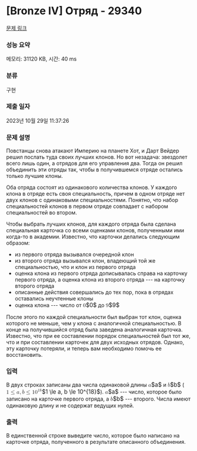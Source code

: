 # [Bronze IV] Отряд - 29340 

[문제 링크](https://www.acmicpc.net/problem/29340) 

### 성능 요약

메모리: 31120 KB, 시간: 40 ms

### 분류

구현

### 제출 일자

2023년 10월 29일 11:37:26

### 문제 설명

<p>Повстанцы снова атакают Империю на планете Хот, и Дарт Вейдер решил послать туда своих лучших клонов. Но вот незадача: звездолет всего лишь один, а отрядов для его управления два. Тогда он решил объединить эти отряды так, чтобы в получившемся отряде остались только лучшие клоны.</p>

<p>Оба отряда состоят из одинакового количества клонов. У каждого клона в отряде есть своя специальность, причем в одном отряде нет двух клонов с одинаковыми специальностями. Понятно, что набор специальностей клонов в первом отряде совпадает с набором специальностей во втором.</p>

<p>Чтобы выбрать лучших клонов, для каждого отряда была сделана специальная карточка со всеми оценками клонов, полученными ими когда-то в академии. Известно, что карточки делались следующим образом:</p>

<ul>
	<li>из первого отряда вызывался очередной клон</li>
	<li>из второго отряда вызывался клон, владеющий той же специальностью, что и клон из первого отряда</li>
	<li>оценка клона из первого отряда дописывалась справа на карточку первого отряда, а оценка клона из второго отряда --- на карточку второго отряда</li>
	<li>описанные действия совершались до тех пор, пока в отрядах оставались неучтенные клоны</li>
	<li>оценка клона --- число от <mjx-container class="MathJax" jax="CHTML" style="font-size: 109%; position: relative;"><mjx-math class="MJX-TEX" aria-hidden="true"><mjx-mn class="mjx-n"><mjx-c class="mjx-c30"></mjx-c></mjx-mn></mjx-math><mjx-assistive-mml unselectable="on" display="inline"><math xmlns="http://www.w3.org/1998/Math/MathML"><mn>0</mn></math></mjx-assistive-mml><span aria-hidden="true" class="no-mathjax mjx-copytext">$0$</span></mjx-container> до <mjx-container class="MathJax" jax="CHTML" style="font-size: 109%; position: relative;"><mjx-math class="MJX-TEX" aria-hidden="true"><mjx-mn class="mjx-n"><mjx-c class="mjx-c39"></mjx-c></mjx-mn></mjx-math><mjx-assistive-mml unselectable="on" display="inline"><math xmlns="http://www.w3.org/1998/Math/MathML"><mn>9</mn></math></mjx-assistive-mml><span aria-hidden="true" class="no-mathjax mjx-copytext">$9$</span> </mjx-container></li>
</ul>

<p>После этого по каждой специальности был выбран тот клон, оценка которого не меньше, чем у клона с аналогичной специальностью. В конце на получившийся отряд была заведена аналогичная карточка. Известно, что при ее составлении порядок специальностей был тот же, что и при составлении карточек для двух исходных отрядов. Однако, эту карточку потеряли, и теперь вам необходимо помочь ее восстановить.</p>

### 입력 

 <p>В двух строках записаны два числа одинаковой длины <mjx-container class="MathJax" jax="CHTML" style="font-size: 109%; position: relative;"><mjx-math class="MJX-TEX" aria-hidden="true"><mjx-mi class="mjx-i"><mjx-c class="mjx-c1D44E TEX-I"></mjx-c></mjx-mi></mjx-math><mjx-assistive-mml unselectable="on" display="inline"><math xmlns="http://www.w3.org/1998/Math/MathML"><mi>a</mi></math></mjx-assistive-mml><span aria-hidden="true" class="no-mathjax mjx-copytext">$a$</span></mjx-container> и <mjx-container class="MathJax" jax="CHTML" style="font-size: 109%; position: relative;"><mjx-math class="MJX-TEX" aria-hidden="true"><mjx-mi class="mjx-i"><mjx-c class="mjx-c1D44F TEX-I"></mjx-c></mjx-mi></mjx-math><mjx-assistive-mml unselectable="on" display="inline"><math xmlns="http://www.w3.org/1998/Math/MathML"><mi>b</mi></math></mjx-assistive-mml><span aria-hidden="true" class="no-mathjax mjx-copytext">$b$</span></mjx-container> (<mjx-container class="MathJax" jax="CHTML" style="font-size: 109%; position: relative;"><mjx-math class="MJX-TEX" aria-hidden="true"><mjx-mn class="mjx-n"><mjx-c class="mjx-c31"></mjx-c></mjx-mn><mjx-mo class="mjx-n" space="4"><mjx-c class="mjx-c2264"></mjx-c></mjx-mo><mjx-mi class="mjx-i" space="4"><mjx-c class="mjx-c1D44E TEX-I"></mjx-c></mjx-mi><mjx-mo class="mjx-n"><mjx-c class="mjx-c2C"></mjx-c></mjx-mo><mjx-mi class="mjx-i" space="2"><mjx-c class="mjx-c1D44F TEX-I"></mjx-c></mjx-mi><mjx-mo class="mjx-n" space="4"><mjx-c class="mjx-c2264"></mjx-c></mjx-mo><mjx-msup space="4"><mjx-mn class="mjx-n"><mjx-c class="mjx-c31"></mjx-c><mjx-c class="mjx-c30"></mjx-c></mjx-mn><mjx-script style="vertical-align: 0.393em;"><mjx-texatom size="s" texclass="ORD"><mjx-mn class="mjx-n"><mjx-c class="mjx-c31"></mjx-c><mjx-c class="mjx-c38"></mjx-c></mjx-mn></mjx-texatom></mjx-script></mjx-msup></mjx-math><mjx-assistive-mml unselectable="on" display="inline"><math xmlns="http://www.w3.org/1998/Math/MathML"><mn>1</mn><mo>≤</mo><mi>a</mi><mo>,</mo><mi>b</mi><mo>≤</mo><msup><mn>10</mn><mrow data-mjx-texclass="ORD"><mn>18</mn></mrow></msup></math></mjx-assistive-mml><span aria-hidden="true" class="no-mathjax mjx-copytext">$1 \le a, b \le 10^{18}$</span></mjx-container>). <mjx-container class="MathJax" jax="CHTML" style="font-size: 109%; position: relative;"><mjx-math class="MJX-TEX" aria-hidden="true"><mjx-mi class="mjx-i"><mjx-c class="mjx-c1D44E TEX-I"></mjx-c></mjx-mi></mjx-math><mjx-assistive-mml unselectable="on" display="inline"><math xmlns="http://www.w3.org/1998/Math/MathML"><mi>a</mi></math></mjx-assistive-mml><span aria-hidden="true" class="no-mathjax mjx-copytext">$a$</span></mjx-container> --- число, которое было записано на карточке первого отряда, а <mjx-container class="MathJax" jax="CHTML" style="font-size: 109%; position: relative;"><mjx-math class="MJX-TEX" aria-hidden="true"><mjx-mi class="mjx-i"><mjx-c class="mjx-c1D44F TEX-I"></mjx-c></mjx-mi></mjx-math><mjx-assistive-mml unselectable="on" display="inline"><math xmlns="http://www.w3.org/1998/Math/MathML"><mi>b</mi></math></mjx-assistive-mml><span aria-hidden="true" class="no-mathjax mjx-copytext">$b$</span></mjx-container> --- второго. Числа имеют одинаковую длину и не содержат ведущих нулей.</p>

### 출력 

 <p>В единственной строке выведите число, которое было написано на карточке отряда, полученного в результате описанного объединения.</p>

